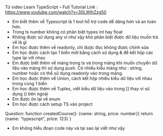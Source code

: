 Từ video Learn TypeScript – Full Tutorial
Link : https://www.youtube.com/watch?v=30LWjhZzg50

- Em biết thêm về Typescript là 1 tool hổ trợ code dể dàng hơn và an toàn hơn.
- Trong ts number không có phân biệt types int hay float
- Không được sử dụng any vì như vậy khó phân biệt được dữ liệu muốn trả về là gì
- Em học được thêm về readonly, chỉ được đọc không được chỉnh sửa
- Em học được cách tạo 1 biến mới bằng cách sử dụng & để kết hộp các type lại với nhau
- Em được biết thêm về mảng trong ts và trong mảng khi muốn chuyền dữ liệu vào mảng thì sử dụng push. Có nhiều kiểu mảng như : string, number hoặc có thể sử dụng readonly vào trong mảng.
- Em học được thêm về Union, cách kết hộp nhiều kiểu dữ liệu với nhau trong cùng 1 biến
- Em học được thêm về Tuples, viết kiểu dữ liệu vào trong [] thay vì sử dụng () bên ngoài
- Em được ôn lại về enum
- Em học được cách setup TS vào project

Question:
function createdCourse(): {name: string, price: number}{
return {name: "typescript", price: 123}
}

- Em không hiểu đoạn code này và tại sao lại viết như vậy

